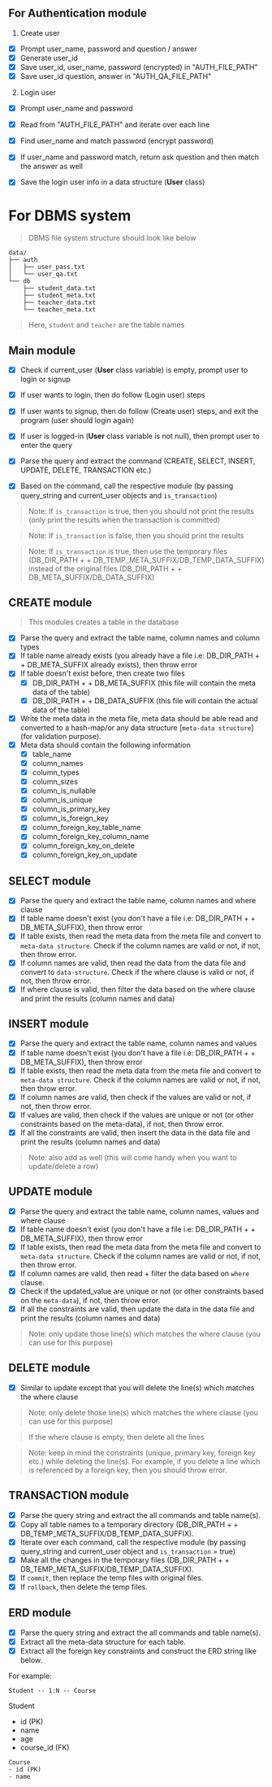 
## For Authentication module

1. Create user

- [x] Prompt user_name, password and question / answer
- [x] Generate user_id
- [x] Save user_id, user_name, password (encrypted) in "AUTH_FILE_PATH"
- [x] Save user_id question, answer in "AUTH_QA_FILE_PATH"

2. Login user

- [x] Prompt user_name and password
- [x] Read from "AUTH_FILE_PATH" and iterate over each line
- [x] Find user_name and match password (encrypt password)
- [x] If user_name and password match, return ask question and then match the answer as well
- [x] Save the login user info in a data structure (**User** class)


# For DBMS system

> DBMS file system structure should look like below

```
data/
├── auth
│   ├── user_pass.txt
│   └── user_qa.txt
└── db
    ├── student_data.txt
    ├── student_meta.txt
    ├── teacher_data.txt
    └── teacher_meta.txt
```

> Here, `student` and `teacher` are the table names

## Main module

- [x] Check if current_user (**User** class variable) is empty, prompt user to login or signup
- [x] If user wants to login, then do follow (Login user) steps
- [x] If user wants to signup, then do follow (Create user) steps, and exit the program (user should login again)

- [x] If user is logged-in (**User** class variable is not null), then prompt user to enter the query
- [x] Parse the query and extract the command (CREATE, SELECT, INSERT, UPDATE, DELETE, TRANSACTION etc.)
- [x] Based on the command, call the respective module (by passing query_string and current_user objects and `is_transaction`)

> Note: If `is_transaction` is true, then you should not print the results (only print the results when the transaction is committed)

> Note: If `is_transaction` is false, then you should print the results

> Note: If `is_transaction` is true, then use the temporary files (DB_DIR_PATH + <table-name> + DB_TEMP_META_SUFFIX/DB_TEMP_DATA_SUFFIX) instead of the original files (DB_DIR_PATH + <table-name> + DB_META_SUFFIX/DB_DATA_SUFFIX)

## CREATE module
> This modules creates a table in the database

- [x] Parse the query and extract the table name, column names and column types
- [x] If table name already exists (you already have a file i.e: DB_DIR_PATH + <table-name> + DB_META_SUFFIX already exists), then throw error
- [x] If table doesn't exist before, then create two files
    - [x] DB_DIR_PATH + <table-name> + DB_META_SUFFIX (this file will contain the meta data of the table)
    - [x] DB_DIR_PATH + <table-name> + DB_DATA_SUFFIX
    (this file will contain the actual data of the table)
- [x] Write the meta data in the meta file, meta data should be able read and converted to a hash-map/or any data structure [`meta-data structure`] (for validation purpose). 
- [x] Meta data should contain the following information
    - [x] table_name
    - [x] column_names
    - [x] column_types
    - [x] column_sizes
    - [x] column_is_nullable
    - [x] column_is_unique
    - [x] column_is_primary_key
    - [x] column_is_foreign_key
    - [x] column_foreign_key_table_name
    - [x] column_foreign_key_column_name
    - [x] column_foreign_key_on_delete
    - [x] column_foreign_key_on_update

## SELECT module

- [x] Parse the query and extract the table name, column names and where clause
- [x] If table name doesn't exist (you don't have a file i.e: DB_DIR_PATH + <table-name> + DB_META_SUFFIX), then throw error
- [x] If table exists, then read the meta data from the meta file and convert to `meta-data structure`. Check if the column names are valid or not, if not, then throw error.
- [x] If column names are valid, then read the data from the data file and convert to `data-structure`. Check if the where clause is valid or not, if not, then throw error.
- [x] If where clause is valid, then filter the data based on the where clause and print the results (column names and data)

## INSERT module

- [x] Parse the query and extract the table name, column names and values
- [x] If table name doesn't exist (you don't have a file i.e: DB_DIR_PATH + <table-name> + DB_META_SUFFIX), then throw error
- [x] If table exists, then read the meta data from the meta file and convert to `meta-data structure`. Check if the column names are valid or not, if not, then throw error.
- [x] If column names are valid, then check if the values are valid or not, if not, then throw error.
- [x] If values are valid, then check if the values are unique or not (or other constraints based on the meta-data), if not, then throw error.
- [x] If all the constraints are valid, then insert the data in the data file and print the results (column names and data)

> Note: also add <row-id> as well (this will come handy when you want to update/delete a row)

## UPDATE module

- [x] Parse the query and extract the table name, column names, values and where clause
- [x] If table name doesn't exist (you don't have a file i.e: DB_DIR_PATH + <table-name> + DB_META_SUFFIX), then throw error
- [x] If table exists, then read the meta data from the meta file and convert to `meta-data structure`. Check if the column names are valid or not, if not, then throw error.
- [x] If column names are valid, then read + filter the data based on `where` clause.
- [x] Check if the updated_value are unique or not (or other constraints based on the `meta-data`), if not, then throw error.
- [x] If all the constraints are valid, then update the data in the data file and print the results (column names and data)

> Note: only update those line(s) which matches the where clause (you can use <row-id> for this purpose)

## DELETE module

- [x] Similar to update except that you will delete the line(s) which matches the where clause

> Note: only delete those line(s) which matches the where clause (you can use <row-id> for this purpose)

> If the where clause is empty, then delete all the lines

> Note: keep in mind the constraints (unique, primary key, foreign key etc.) while deleting the line(s). For example, if you delete a line which is referenced by a foreign key, then you should throw error.

## TRANSACTION module

- [x] Parse the query string and extract the all commands and table name(s).
- [x] Copy all table names to a temporary directory (DB_DIR_PATH + <table-name> + DB_TEMP_META_SUFFIX/DB_TEMP_DATA_SUFFIX).
- [x] Iterate over each command, call the respective module (by passing query_string and current_user object and `is_transaction` = true)
- [x] Make all the changes in the temporary files (DB_DIR_PATH + <table-name> + DB_TEMP_META_SUFFIX/DB_TEMP_DATA_SUFFIX).
- [x] If `commit`, then replace the temp files with original files.
- [x] If `rollback`, then delete the temp files.

## ERD module

- [x] Parse the query string and extract the all commands and table name(s).
- [x] Extract all the meta-data structure for each table.
- [x] Extract all the foreign key constraints and construct the ERD string like below.

For example:

~~~~~~~~~~~~~~~~~~~~~~~~~~
Student -- 1:N -- Course 
~~~~~~~~~~~~~~~~~~~~~~~~~~
Student
- id (PK)
- name
- age
- course_id (FK)
~~~~~~~~~~~~~~~~~~~~~~~~~~
Course
- id (PK)
- name
~~~~~~~~~~~~~~~~~~~~~~~~~~
